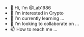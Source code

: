 - 👋 Hi, I’m @Lab1986
- 👀 I’m interested in Crypto 
- 🌱 I’m currently learning ...
- 💞️ I’m looking to collaborate on ...
- 📫 How to reach me ...

<!---
Lab1986/Lab1986 is a ✨ special ✨ repository because its `README.md` (this file) appears on your GitHub profile.
You can click the Preview link to take a look at your changes.
--->
